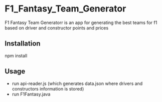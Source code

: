 # F1_Fantasy_Team_Generator

F1 Fantasy Team Generatorr is an app for generating the best teams for f1 based on driver and constructor points and prices

## Installation

npm install

## Usage


* run api-reader.js (which generates data.json where drivers and constructors information is stored)
* run F1Fantasy.java 
